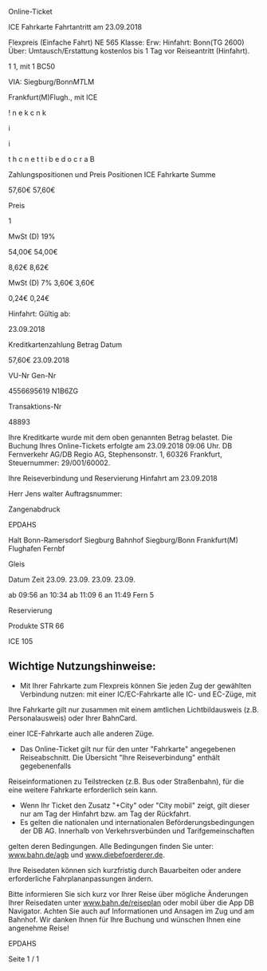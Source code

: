 Online-Ticket

ICE Fahrkarte
Fahrtantritt am 23.09.2018

Flexpreis (Einfache Fahrt)
NE 565
Klasse:
Erw:
Hinfahrt: Bonn(TG 2600)
Über:
Umtausch/Erstattung kostenlos bis 1 Tag vor Reiseantritt (Hinfahrt).

1
1, mit 1 BC50

VIA: Siegburg/Bonn*MT*LM

 Frankfurt(M)Flugh., mit ICE

!
n
e
k
c
n
k

i

i

t
h
c
n
e
t
t
i
b
e
d
o
c
r
a
B

Zahlungspositionen und Preis
Positionen
ICE Fahrkarte
Summe

57,60€
57,60€

Preis

1

MwSt (D) 19%

54,00€
54,00€

8,62€
8,62€

MwSt (D) 7%
3,60€
3,60€

0,24€
0,24€

Hinfahrt:
Gültig ab:

23.09.2018

Kreditkartenzahlung
Betrag
Datum

57,60€
23.09.2018

VU-Nr
Gen-Nr

4556695619
N1B6ZG

Transaktions-Nr

48893

Ihre Kreditkarte wurde mit dem oben genannten Betrag belastet. Die Buchung Ihres
Online-Tickets erfolgte am 23.09.2018 09:06 Uhr. DB Fernverkehr AG/DB Regio AG,
Stephensonstr. 1, 60326 Frankfurt, Steuernummer: 29/001/60002.

Ihre Reiseverbindung und Reservierung Hinfahrt am 23.09.2018

Herr  Jens walter
Auftragsnummer:

Zangenabdruck

EPDAHS

Halt
Bonn-Ramersdorf
Siegburg Bahnhof
Siegburg/Bonn
Frankfurt(M) Flughafen Fernbf

Gleis

Datum Zeit
23.09.
23.09.
23.09.
23.09.

ab 09:56
an 10:34
ab 11:09 6
an 11:49 Fern 5

Reservierung

Produkte
STR 66

ICE 105

Wichtige Nutzungshinweise:
-
- Mit Ihrer Fahrkarte zum Flexpreis können Sie jeden Zug der gewählten Verbindung nutzen: mit einer IC/EC-Fahrkarte alle IC- und EC-Züge, mit

Ihre Fahrkarte gilt nur zusammen mit einem amtlichen Lichtbildausweis (z.B. Personalausweis) oder Ihrer BahnCard.

einer ICE-Fahrkarte auch alle anderen Züge.

- Das Online-Ticket gilt nur für den unter "Fahrkarte" angegebenen Reiseabschnitt. Die Übersicht "Ihre Reiseverbindung" enthält gegebenenfalls

Reiseinformationen zu Teilstrecken (z.B. Bus oder Straßenbahn), für die eine weitere Fahrkarte erforderlich sein kann.
- Wenn Ihr Ticket den Zusatz "+City" oder "City mobil" zeigt, gilt dieser nur am Tag der Hinfahrt bzw. am Tag der Rückfahrt.
- Es gelten die nationalen und internationalen Beförderungsbedingungen der DB AG. Innerhalb von Verkehrsverbünden und Tarifgemeinschaften

gelten deren Bedingungen. Alle Bedingungen finden Sie unter: www.bahn.de/agb und www.diebefoerderer.de.

Ihre Reisedaten können sich kurzfristig durch Bauarbeiten oder andere erforderliche Fahrplananpassungen ändern.

Bitte informieren Sie sich kurz vor Ihrer Reise über mögliche Änderungen Ihrer Reisedaten unter www.bahn.de/reiseplan oder mobil über die
App DB Navigator. Achten Sie auch auf Informationen und Ansagen im Zug und am Bahnhof. Wir danken Ihnen für Ihre Buchung und wünschen
Ihnen eine angenehme Reise!

EPDAHS

Seite 1 / 1

